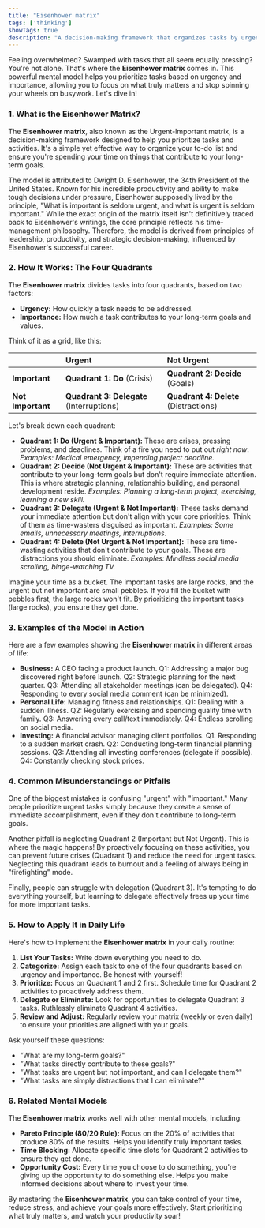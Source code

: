 ```yaml
---
title: "Eisenhower matrix"
tags: ['thinking']
showTags: true
description: "A decision-making framework that organizes tasks by urgency and importance, helping prioritize what matters most."
---
```



Feeling overwhelmed? Swamped with tasks that all seem equally pressing? You're not alone. That's where the **Eisenhower matrix** comes in. This powerful mental model helps you prioritize tasks based on urgency and importance, allowing you to focus on what truly matters and stop spinning your wheels on busywork. Let's dive in!

### 1. What is the Eisenhower Matrix?

The **Eisenhower matrix**, also known as the Urgent-Important matrix, is a decision-making framework designed to help you prioritize tasks and activities. It's a simple yet effective way to organize your to-do list and ensure you're spending your time on things that contribute to your long-term goals.

The model is attributed to Dwight D. Eisenhower, the 34th President of the United States. Known for his incredible productivity and ability to make tough decisions under pressure, Eisenhower supposedly lived by the principle, "What is important is seldom urgent, and what is urgent is seldom important." While the exact origin of the matrix itself isn't definitively traced back to Eisenhower's writings, the core principle reflects his time-management philosophy. Therefore, the model is derived from principles of leadership, productivity, and strategic decision-making, influenced by Eisenhower's successful career.

### 2. How It Works: The Four Quadrants

The **Eisenhower matrix** divides tasks into four quadrants, based on two factors:

*   **Urgency:** How quickly a task needs to be addressed.
*   **Importance:** How much a task contributes to your long-term goals and values.

Think of it as a grid, like this:

|                 | **Urgent**                     | **Not Urgent**                  |
| :-------------- | :----------------------------- | :------------------------------ |
| **Important**    | **Quadrant 1: Do** (Crisis)     | **Quadrant 2: Decide** (Goals) |
| **Not Important** | **Quadrant 3: Delegate** (Interruptions) | **Quadrant 4: Delete** (Distractions) |

Let's break down each quadrant:

*   **Quadrant 1: Do (Urgent & Important):** These are crises, pressing problems, and deadlines. Think of a fire you need to put out *right now*. *Examples: Medical emergency, impending project deadline.*
*   **Quadrant 2: Decide (Not Urgent & Important):** These are activities that contribute to your long-term goals but don't require immediate attention. This is where strategic planning, relationship building, and personal development reside. *Examples: Planning a long-term project, exercising, learning a new skill.*
*   **Quadrant 3: Delegate (Urgent & Not Important):** These tasks demand your immediate attention but don't align with your core priorities. Think of them as time-wasters disguised as important. *Examples: Some emails, unnecessary meetings, interruptions.*
*   **Quadrant 4: Delete (Not Urgent & Not Important):** These are time-wasting activities that don't contribute to your goals. These are distractions you should eliminate. *Examples: Mindless social media scrolling, binge-watching TV.*

Imagine your time as a bucket. The important tasks are large rocks, and the urgent but not important are small pebbles. If you fill the bucket with pebbles first, the large rocks won't fit. By prioritizing the important tasks (large rocks), you ensure they get done.

### 3. Examples of the Model in Action

Here are a few examples showing the **Eisenhower matrix** in different areas of life:

*   **Business:** A CEO facing a product launch. Q1: Addressing a major bug discovered right before launch. Q2: Strategic planning for the next quarter. Q3: Attending all stakeholder meetings (can be delegated). Q4: Responding to every social media comment (can be minimized).
*   **Personal Life:** Managing fitness and relationships. Q1: Dealing with a sudden illness. Q2: Regularly exercising and spending quality time with family. Q3: Answering every call/text immediately. Q4: Endless scrolling on social media.
*   **Investing:** A financial advisor managing client portfolios. Q1: Responding to a sudden market crash. Q2: Conducting long-term financial planning sessions. Q3: Attending all investing conferences (delegate if possible). Q4: Constantly checking stock prices.

### 4. Common Misunderstandings or Pitfalls

One of the biggest mistakes is confusing "urgent" with "important." Many people prioritize urgent tasks simply because they create a sense of immediate accomplishment, even if they don't contribute to long-term goals.

Another pitfall is neglecting Quadrant 2 (Important but Not Urgent). This is where the magic happens! By proactively focusing on these activities, you can prevent future crises (Quadrant 1) and reduce the need for urgent tasks. Neglecting this quadrant leads to burnout and a feeling of always being in "firefighting" mode.

Finally, people can struggle with delegation (Quadrant 3). It's tempting to do everything yourself, but learning to delegate effectively frees up your time for more important tasks.

### 5. How to Apply It in Daily Life

Here's how to implement the **Eisenhower matrix** in your daily routine:

1.  **List Your Tasks:** Write down everything you need to do.
2.  **Categorize:** Assign each task to one of the four quadrants based on urgency and importance. Be honest with yourself!
3.  **Prioritize:** Focus on Quadrant 1 and 2 first. Schedule time for Quadrant 2 activities to proactively address them.
4.  **Delegate or Eliminate:** Look for opportunities to delegate Quadrant 3 tasks. Ruthlessly eliminate Quadrant 4 activities.
5.  **Review and Adjust:** Regularly review your matrix (weekly or even daily) to ensure your priorities are aligned with your goals.

Ask yourself these questions:

*   "What are my long-term goals?"
*   "What tasks directly contribute to these goals?"
*   "What tasks are urgent but not important, and can I delegate them?"
*   "What tasks are simply distractions that I can eliminate?"

### 6. Related Mental Models

The **Eisenhower matrix** works well with other mental models, including:

*   **Pareto Principle (80/20 Rule):** Focus on the 20% of activities that produce 80% of the results. Helps you identify truly important tasks.
*   **Time Blocking:** Allocate specific time slots for Quadrant 2 activities to ensure they get done.
*   **Opportunity Cost:** Every time you choose to do something, you're giving up the opportunity to do something else. Helps you make informed decisions about where to invest your time.

By mastering the **Eisenhower matrix**, you can take control of your time, reduce stress, and achieve your goals more effectively. Start prioritizing what truly matters, and watch your productivity soar!


